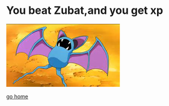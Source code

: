 # You beat Zubat,and you get xp

![faint](https://raw.githubusercontent.com/weijiej2964/Pokemon-Adventure/main/img/faint.png)


[go home](professor.md)